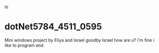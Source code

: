hi
# dotNet5784_4511_0595
Mini windows project by Eliya and Israel
goodby Israel
how are u?
i'm fine
i like to program
end